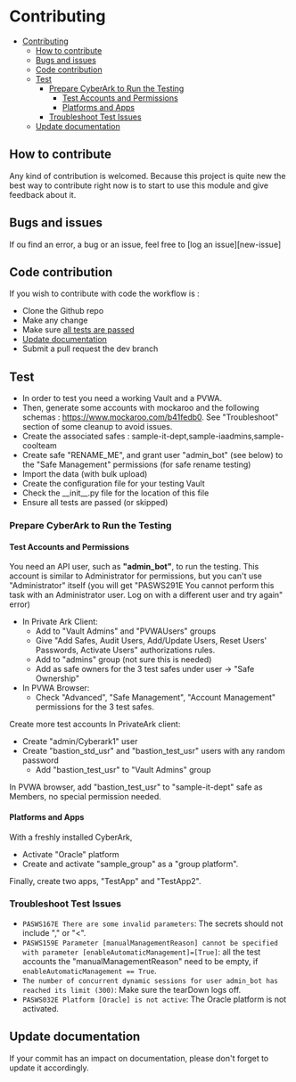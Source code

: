 # Contributing

<!-- TOC -->
* [Contributing](#contributing)
  * [How to contribute](#how-to-contribute)
  * [Bugs and issues](#bugs-and-issues)
  * [Code contribution](#code-contribution)
  * [Test](#test)
    * [Prepare CyberArk to Run the Testing](#prepare-cyberark-to-run-the-testing)
      * [Test Accounts and Permissions](#test-accounts-and-permissions)
      * [Platforms and Apps](#platforms-and-apps)
    * [Troubleshoot Test Issues](#troubleshoot-test-issues)
  * [Update documentation](#update-documentation)
<!-- TOC -->
## How to contribute

Any kind of contribution is welcomed. Because this project is quite new the best way to contribute right now is to start to use this module and give feedback about it.
 

## Bugs and issues

If ou find an error, a bug or an issue, feel free to [log an issue][new-issue]

## Code contribution

If you wish to contribute with code the workflow is :
- Clone the Github repo
- Make any change
- Make sure [all tests are passed](#test)
- [Update documentation](#updating-documentation)
- Submit a pull request the dev branch

## Test

- In order to test you need a working Vault and a PVWA.
- Then, generate some accounts with mockaroo and the following schemas : https://www.mockaroo.com/b41fedb0. See "Troubleshoot"
  section of some cleanup to avoid issues.
- Create the associated safes : sample-it-dept,sample-iaadmins,sample-coolteam
- Create safe "RENAME_ME", and grant user "admin_bot" (see below) to the "Safe Management" permissions (for safe
  rename testing)
- Import the data (with bulk upload)
- Create the configuration file for your testing Vault
- Check the \_\_init__.py file for the location of this file
- Ensure all tests are passed (or skipped)

### Prepare CyberArk to Run the Testing
#### Test Accounts and Permissions
You need an API user, such as **"admin_bot"**, to run the testing. This account is similar to Administrator for
permissions, but you can't use "Administrator" itself (you will get "PASWS291E You cannot perform this
task with an Administrator user. Log on with a different user and try again" error)
* In Private Ark Client:
  * Add to "Vault Admins" and "PVWAUsers" groups
  * Give "Add Safes, Audit Users, Add/Update Users, Reset Users' Passwords, Activate Users" authorizations rules.
  * Add to "admins" group (not sure this is needed)
  * Add as safe owners for the 3 test safes under user -> "Safe Ownership"
* In PVWA Browser:
  * Check "Advanced", "Safe Management", "Account Management" permissions for the 3 test safes.

Create more test accounts In PrivateArk client:
* Create "admin/Cyberark1" user
* Create "bastion_std_usr" and "bastion_test_usr" users with any random password
  * Add "bastion_test_usr" to "Vault Admins" group

In PVWA browser, add "bastion_test_usr" to "sample-it-dept" safe as Members, no special permission needed.

#### Platforms and Apps
With a freshly installed CyberArk,
* Activate "Oracle" platform
* Create and activate "sample_group" as a "group platform".

Finally, create two apps, "TestApp" and "TestApp2".

### Troubleshoot Test Issues
* `PASWS167E There are some invalid parameters`: The secrets should not include "," or "<".
* `PASWS159E Parameter [manualManagementReason] cannot be specified with parameter [enableAutomaticManagement]=[True]`: 
  all the test accounts the "manualManagementReason" need to be empty, if `enableAutomaticManagement == True`.
* `The number of concurrent dynamic sessions for user admin_bot has reached its limit (300)`: Make sure the tearDown
  logs off.
* `PASWS032E Platform [Oracle] is not active`: The Oracle platform is not activated.


## Update documentation

If your commit has an impact on documentation, please don't forget to update it accordingly.